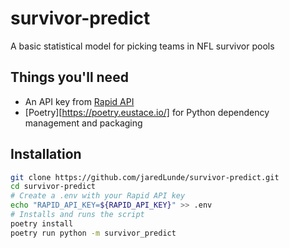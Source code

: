 # survivor-predict
A basic statistical model for picking teams in NFL survivor pools

## Things you'll need
- An API key from [Rapid API](https://rapidapi.com/theoddsapi/api/live-sports-odds/endpoints)
- [Poetry][https://poetry.eustace.io/] for Python dependency management and packaging
## Installation
```bash
git clone https://github.com/jaredLunde/survivor-predict.git
cd survivor-predict
# Create a .env with your Rapid API key
echo "RAPID_API_KEY=${RAPID_API_KEY}" >> .env
# Installs and runs the script
poetry install
poetry run python -m survivor_predict
```
